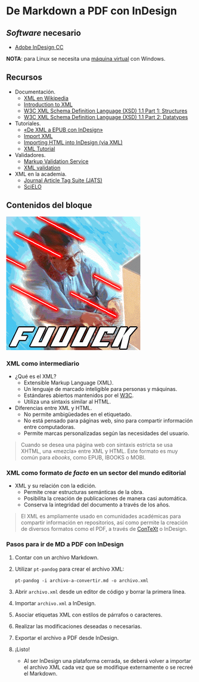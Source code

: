 # De Markdown a PDF con InDesign

## *Software* necesario

* [Adobe InDesign CC](https://www.adobe.com/la/products/indesign.html)

**NOTA**: para Linux se necesita una [máquina virtual](https://www.virtualbox.org/) con Windows.

## Recursos

* Documentación.
	* [XML en Wikipedia](https://en.wikipedia.org/wiki/XML)
	* [Introduction to XML](https://web.archive.org/web/20151016053704/http://wam.inrialpes.fr/courses/PG-MoSIG12/xml.pdf)
	* [W3C XML Schema Definition Language (XSD) 1.1 Part 1: Structures](https://www.w3.org/TR/xmlschema11-1/)
	* [W3C XML Schema Definition Language (XSD) 1.1 Part 2: Datatypes](https://www.w3.org/TR/xmlschema11-2/)
* Tutoriales.
	* [«De XML a EPUB con InDesign»](http://marianaeguaras.com/de-xml-a-epub-con-indesign/)
	* [Import XML](https://helpx.adobe.com/indesign/using/importing-xml.html)
	* [Importing HTML into InDesign (via XML)](http://networkcultures.org/digitalpublishing/2014/05/15/import-html-into-indesign-via-xml/)
	* [XML Tutorial](https://www.w3schools.com/xml/)
* Validadores.
	* [Markup Validation Service](https://validator.w3.org)
	* [XML validation](http://www.xmlvalidation.com/)
* XML en la academia.
	* [Journal Article Tag Suite (JATS)](https://jats.nlm.nih.gov/)
	* [SciELO](http://www.scielo.org.mx/scielo.php)

## Contenidos del bloque

![](recursos/imagen08-01.gif)

### XML como intermediario

* ¿Qué es el XML?
	* Extensible Markup Language (XML).
	* Un lenguaje de marcado inteligible para personas y máquinas.
	* Estándares abiertos mantenidos por el [W3C](https://en.wikipedia.org/wiki/World_Wide_Web_Consortium).
	* Utiliza una sintaxis similar al HTML.
* Diferencias entre XML y HTML.
	* No permite ambigüedades en el etiquetado.
	* No está pensado para páginas web, sino para compartir información entre computadoras.
	* Permite marcas personalizadas según las necesidades del usuario.

> Cuando se desea una página web con sintaxis estricta se usa XHTML, una
«mezcla» entre XML y HTML. Este formato es muy común para *ebooks*, como EPUB,
IBOOKS o MOBI.

### XML como formato *de facto* en un sector del mundo editorial

* XML y su relación con la edición.
	* Permite crear estructuras semánticas de la obra.
	* Posibilita la creación de publicaciones de manera casi automática.
	* Conserva la integridad del documento a través de los años.
  
> El XML es ampliamente usado en comunidades académicas para compartir
información en repositorios, así como permite la creación de diversos
formatos como el PDF, a través de [ConTeXt](http://wiki.contextgarden.net/XML)
o InDesign.

### Pasos para ir de MD a PDF con InDesign

1. Contar con un archivo Markdown.
2. Utilizar `pt-pandog` para crear el archivo XML:

    ```
    pt-pandog -i archivo-a-convertir.md -o archivo.xml
    ```
    
3. Abrir `archivo.xml` desde un editor de código y borrar la primera línea.
4. Importar `archivo.xml` a InDesign.
5. Asociar etiquetas XML con estilos de párrafos o caracteres.
6. Realizar las modificaciones deseadas o necesarias.
7. Exportar el archivo a PDF desde InDesign.
8. ¡Listo!
	* Al ser InDesign una plataforma cerrada, se deberá volver a importar
  el archivo XML cada vez que se modifique externamente o se recreé el Markdown.
  
